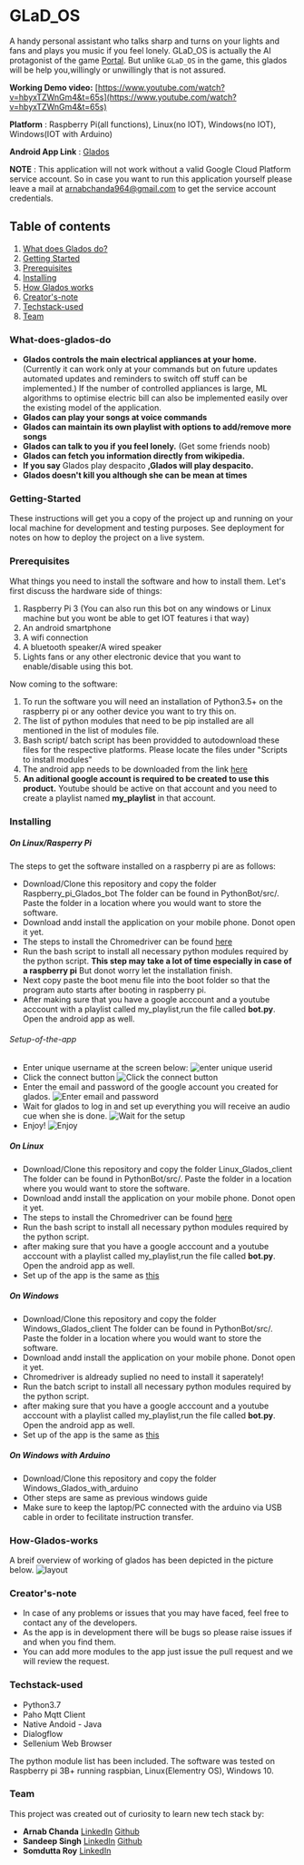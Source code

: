 # GLaD_OS

A handy personal assistant who talks sharp and turns on your lights and fans and plays you music if you feel lonely.
GLaD_OS is actually the AI protagonist of the game [Portal](https://store.steampowered.com/app/400/Portal/). But unlike `GLaD_OS` in the game, this glados will be help you,willingly or unwillingly that is not assured.

**Working Demo video:** [https://www.youtube.com/watch?v=hbyxTZWnGm4&t=65s](https://www.youtube.com/watch?v=hbyxTZWnGm4&t=65s)

**Platform** : Raspberry Pi(all functions), Linux(no IOT), Windows(no IOT), Windows(IOT with Arduino)

**Android App Link** : [Glados](https://drive.google.com/file/d/1jObCxR3bFt-ClH5SYRpttJHcYlUBgH-j/view?usp=sharing)

**NOTE** : This application will not work without a valid Google Cloud Platform service account. So in case you want to run this application yourself please leave a mail at arnabchanda964@gmail.com to get the service account credentials.

## Table of contents

1. [What does Glados do?](#What-does-glados-do)
2. [Getting Started](#Getting-Started)
3. [Prerequisites](#Prerequisites)
4. [Installing](#Installing)
5. [How Glados works](#How-Glados-works)
6. [Creator's-note](#Creator's-note)
7. [Techstack-used](#Techstack-used)
8. [Team](#Team)

### What-does-glados-do

* **Glados controls the main electrical appliances at your home.** 
  (Currently it can work only at your commands but on future updates automated updates and reminders to switch off stuff can be implemented.) If the number of controlled appliances is large, ML algorithms to optimise electric bill can also be implemented easily over the existing model of the application.
* **Glados can play your songs at voice commands**
* **Glados can maintain its own playlist with options to add/remove more songs**
* **Glados can talk to you if you feel lonely.** (Get some friends noob)
* **Glados can fetch you information directly from wikipedia.**
* **If you say** Glados play despacito **,Glados will play despacito.**
* **Glados doesn't kill you although she can be mean at times**

### Getting-Started

These instructions will get you a copy of the project up and running on your local machine for development and testing purposes. See deployment for notes on how to deploy the project on a live system.

### Prerequisites

What things you need to install the software and how to install them.
Let's first discuss the hardware side of things:

1. Raspberry Pi 3 (You can also run this bot on any windows or Linux machine but you wont be able to get IOT features i that way)
2. An android smartphone
3. A wifi connection
4. A bluetooth speaker/A wired speaker
5. Lights fans or any other electronic device that you want to enable/disable using this bot.

Now coming to the software:

1. To run the software you will need an installation of Python3.5+ on the raspberry pi or any oother device you want to try this on.
2. The list of python modules that need to be pip installed are all mentioned in the list of modules file. 
3. Bash script/ batch script has been providded to autodownload these files for the respective platforms. Please locate the files under 
   "Scripts to install modules"
4. The android app needs to be downloaded from the link [here](https://www.google.com)
5. **An aditional google account is required to be created to use this product.** Youtube should be active on that account and you need    to create a playlist named **my_playlist** in that account. 

### Installing

##### **On Linux/Rasperry Pi**

The steps to get the software installed on a raspberry pi are as follows:

* Download/Clone this repository and copy the folder Raspberry_pi_Glados_bot 
  The folder can be found in PythonBot/src/. Paste the folder in a location where you would want to store the software.
* Download andd install the application on your mobile phone. Donot open it yet.
* The steps to install the Chromedriver can be found [here](https://github.com/Arnie09/GLaD_OS/blob/master/PythonBot/src/Raspberry_Pi_Glados_client/Chromedriver_Rasp/installation.md) 
* Run the bash script to install all necessary python modules required by the python script. **This step may take a lot of time especially in case of a raspberry pi** But donot worry let the installation finish.
* Next copy paste the boot menu file into the boot folder so that the program auto starts after booting in raspberry pi.
* After making sure that you have a google acccount and a youtube acccount with a playlist called my_playlist,run the file called 
  **bot.py**. Open the android app as well.
  
###### Setup-of-the-app
* Enter unique username at the screen below:
   ![enter unique userid](https://github.com/Arnie09/GLaD_OS/blob/master/images/App1.jpeg)
* Click the connect button
   ![Click the connect button](https://github.com/Arnie09/GLaD_OS/blob/master/images/App4.jpeg)
* Enter the email and password of the google account you created for glados.
   ![Enter email and password](https://github.com/Arnie09/GLaD_OS/blob/master/images/App3.jpeg)
* Wait for glados to log in and set up everything you will receive an audio cue when she is done.
   ![Wait for the setup](https://github.com/Arnie09/GLaD_OS/blob/master/images/App2.jpeg)
* Enjoy!
   ![Enjoy](https://github.com/Arnie09/GLaD_OS/blob/master/images/App5.jpeg)
   
##### **On Linux**

* Download/Clone this repository and copy the folder Linux_Glados_client 
  The folder can be found in PythonBot/src/. Paste the folder in a location where you would want to store the software.
* Download andd install the application on your mobile phone. Donot open it yet.
* The steps to install the Chromedriver can be found [here](https://github.com/Arnie09/GLaD_OS/blob/master/PythonBot/src/Raspberry_Pi_Glados_client/Chromedriver_Rasp/installation.md) 
* Run the bash script to install all necessary python modules required by the python script.
* after making sure that you have a google acccount and a youtube acccount with a playlist called my_playlist,run the file called 
  **bot.py**. Open the android app as well.
* Set up of the app is the same as [this](#Setup-of-the-app)

##### **On Windows**

* Download/Clone this repository and copy the folder Windows_Glados_client 
  The folder can be found in PythonBot/src/. Paste the folder in a location where you would want to store the software.
* Download andd install the application on your mobile phone. Donot open it yet.
* Chromedriver is aldready suplied no need to install it saperately!
* Run the batch script to install all necessary python modules required by the python script.
* after making sure that you have a google acccount and a youtube acccount with a playlist called my_playlist,run the file called 
  **bot.py**. Open the android app as well.
* Set up of the app is the same as [this](#Setup-of-the-app)

##### **On Windows with Arduino**

* Download/Clone this repository and copy the folder Windows_Glados_with_arduino
* Other steps are same as previous windows guide
* Make sure to keep the laptop/PC connected with the arduino via USB cable in order to fecilitate instruction transfer.

### How-Glados-works

A breif overview of working of glados has been depicted in the picture below.
![layout](https://github.com/Arnie09/GLaD_OS/blob/master/images/layout.jpg)

### Creator's-note

* In case of any problems or issues that you may have faced, feel free to contact any of the developers.
* As the app is in development there will be bugs so please raise issues if and when you find them.
* You can add more modules to the app just issue the pull request and we will review the request.

### Techstack-used

* Python3.7
* Paho Mqtt Client
* Native Andoid - Java
* Dialogflow
* Sellenium Web Browser

The python module list has been included.
The software was tested on Raspberry pi 3B+ running raspbian, Linux(Elementry OS), Windows 10.

### Team

This project was created out of curiosity to learn new tech stack by:
* **Arnab Chanda** 
   [LinkedIn](https://www.linkedin.com/in/arnab-chanda-aa671017a/)
   [Github](https://github.com/Arnie09)
* **Sandeep Singh**
   [LinkedIn](https://www.linkedin.com/in/sandeep-singh-850157184/)
   [Github](https://github.com/sandeep1103)
* **Somdutta Roy**
   [LinkedIn](https://www.linkedin.com/in/somdutta-roy-396329178/)
